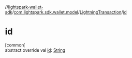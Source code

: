 //[lightspark-wallet-sdk](../../../index.md)/[com.lightspark.sdk.wallet.model](../index.md)/[LightningTransaction](index.md)/[id](id.md)

# id

[common]\
abstract override val [id](id.md): [String](https://kotlinlang.org/api/latest/jvm/stdlib/kotlin/-string/index.html)
